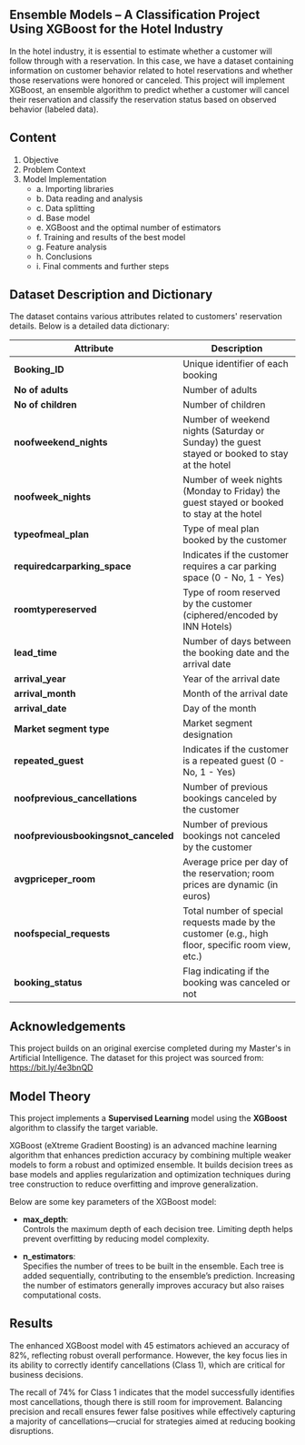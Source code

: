 ## Ensemble Models – A Classification Project Using XGBoost for the Hotel Industry

In the hotel industry, it is essential to estimate whether a customer will follow through with a reservation. In this case, we have a dataset containing information on customer behavior related to hotel reservations and whether those reservations were honored or canceled. This project will implement XGBoost, an ensemble algorithm to predict whether a customer will cancel their reservation and classify the reservation status based on observed behavior (labeled data).


## Content

1. Objective
2. Problem Context
3. Model Implementation
    * a. Importing libraries
    * b. Data reading and analysis
    * c. Data splitting
    * d. Base model
    * e. XGBoost and the optimal number of estimators
    * f. Training and results of the best model
    * g. Feature analysis
    * h. Conclusions
    * i. Final comments and further steps


## Dataset Description and Dictionary

The dataset contains various attributes related to customers' reservation details. Below is a detailed data dictionary:

| **Attribute**                      | **Description**                                                                                                                            |
|------------------------------------|--------------------------------------------------------------------------------------------------------------------------------------------|
| **Booking_ID**                     | Unique identifier of each booking                                                                                                          |
| **No of adults**                   | Number of adults                                                                                                                           |
| **No of children**                 | Number of children                                                                                                                         |
| **noofweekend_nights**             | Number of weekend nights (Saturday or Sunday) the guest stayed or booked to stay at the hotel                                              |
| **noofweek_nights**                | Number of week nights (Monday to Friday) the guest stayed or booked to stay at the hotel                                                    |
| **typeofmeal_plan**                | Type of meal plan booked by the customer                                                                                                   |
| **requiredcarparking_space**       | Indicates if the customer requires a car parking space (0 - No, 1 - Yes)                                                                    |
| **roomtypereserved**               | Type of room reserved by the customer (ciphered/encoded by INN Hotels)                                                                      |
| **lead_time**                      | Number of days between the booking date and the arrival date                                                                                |
| **arrival_year**                   | Year of the arrival date                                                                                                                    |
| **arrival_month**                  | Month of the arrival date                                                                                                                   |
| **arrival_date**                   | Day of the month                                                                                                                            |
| **Market segment type**            | Market segment designation                                                                                                                  |
| **repeated_guest**                 | Indicates if the customer is a repeated guest (0 - No, 1 - Yes)                                                                             |
| **noofprevious_cancellations**     | Number of previous bookings canceled by the customer                                                                                        |
| **noofpreviousbookingsnot_canceled** | Number of previous bookings not canceled by the customer                                                                                   |
| **avgpriceper_room**               | Average price per day of the reservation; room prices are dynamic (in euros)                                                                |
| **noofspecial_requests**           | Total number of special requests made by the customer (e.g., high floor, specific room view, etc.)                                           |
| **booking_status**                 | Flag indicating if the booking was canceled or not                                                                                          |


## Acknowledgements

This project builds on an original exercise completed during my Master's in Artificial Intelligence. The dataset for this project was sourced from: https://bit.ly/4e3bnQD


## Model Theory

This project implements a **Supervised Learning** model using the **XGBoost** algorithm to classify the target variable.

XGBoost (eXtreme Gradient Boosting) is an advanced machine learning algorithm that enhances prediction accuracy by combining multiple weaker models to form a robust and optimized ensemble. It builds decision trees as base models and applies regularization and optimization techniques during tree construction to reduce overfitting and improve generalization. 

Below are some key parameters of the XGBoost model:

- **max_depth**:  
   Controls the maximum depth of each decision tree. Limiting depth helps prevent overfitting by reducing model complexity.

- **n_estimators**:  
   Specifies the number of trees to be built in the ensemble. Each tree is added sequentially, contributing to the ensemble’s prediction. Increasing the number of estimators generally improves accuracy but also raises computational costs.


## Results

The enhanced XGBoost model with 45 estimators achieved an accuracy of 82%, reflecting robust overall performance. However, the key focus lies in its ability to correctly identify cancellations (Class 1), which are critical for business decisions.

The recall of 74% for Class 1 indicates that the model successfully identifies most cancellations, though there is still room for improvement. Balancing precision and recall ensures fewer false positives while effectively capturing a majority of cancellations—crucial for strategies aimed at reducing booking disruptions.
